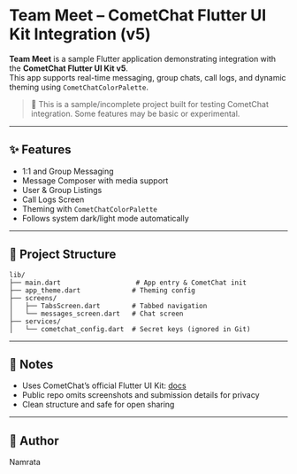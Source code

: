 # Team Meet – CometChat Flutter UI Kit Integration (v5)

**Team Meet** is a sample Flutter application demonstrating integration with the **CometChat Flutter UI Kit v5**.  
 This app supports real-time messaging, group chats, call logs, and dynamic theming using `CometChatColorPalette`.
> 🧪 This is a sample/incomplete project built for testing CometChat integration. Some features may be basic or experimental.

---

## ✨ Features

- 1:1 and Group Messaging
- Message Composer with media support
- User & Group Listings
- Call Logs Screen
- Theming with `CometChatColorPalette`
- Follows system dark/light mode automatically

---

## 📁 Project Structure

```
lib/
├── main.dart                   # App entry & CometChat init
├── app_theme.dart             # Theming config
├── screens/
│   ├── TabsScreen.dart        # Tabbed navigation
│   └── messages_screen.dart   # Chat screen
├── services/
│   └── cometchat_config.dart  # Secret keys (ignored in Git)
```

---

## 📌 Notes

- Uses CometChat’s official Flutter UI Kit: [docs](https://www.cometchat.com/docs/ui-kit/flutter)
- Public repo omits screenshots and submission details for privacy
- Clean structure and safe for open sharing

---

## 👤 Author

Namrata
